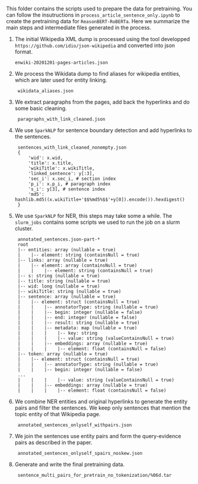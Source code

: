 This folder contains the scripts used to prepare the data for pretraining. You can follow the insutructions in `process_article_sentence_only.ipynb` to create the pretraining data for `ReasonBERT-RoBERTa`. Here we summarize the main steps and intermediate files generated in the process.

1. The initial Wikipedia XML dump is processed using the tool developped `https://github.com/idio/json-wikipedia` and converted into json format.

       enwiki-20201201-pages-articles.json

2. We process the Wikidata dump to find aliases for wikipedia entities, which are later used for entity linking.

        wikidata_aliases.json

3. We extract paragraphs from the pages, add back the hyperlinks and do some basic cleaning.

        paragraphs_with_link_cleaned.json

4. We use `SparkNLP` for sentence boundary detection and add hyperlinks to the sentences.

        sentences_with_link_cleaned_nonempty.json
        {
            'wid': x.wid,
            'title': x.title,
            'wikiTitle': x.wikiTitle,
            'linked_sentence': y[:3],
            'sec_i': x.sec_i, # section index
            'p_i': x.p_i, # paragraph index
            's_i': y[3], # sentence index
            'md5': hashlib.md5((x.wikiTitle+'$$%md5%$$'+y[0]).encode()).hexdigest()
        }

5. We use `SparkNLP` for NER, this steps may take some a while. The `slurm_jobs` contains some scripts we used to run the job on a slurm cluster.

        annotated_sentences.json-part-*
        root
        |-- entities: array (nullable = true)
        |    |-- element: string (containsNull = true)
        |-- links: array (nullable = true)
        |    |-- element: array (containsNull = true)
        |    |    |-- element: string (containsNull = true)
        |-- s: string (nullable = true)
        |-- title: string (nullable = true)
        |-- wid: long (nullable = true)
        |-- wikiTitle: string (nullable = true)
        |-- sentence: array (nullable = true)
        |    |-- element: struct (containsNull = true)
        |    |    |-- annotatorType: string (nullable = true)
        |    |    |-- begin: integer (nullable = false)
        |    |    |-- end: integer (nullable = false)
        |    |    |-- result: string (nullable = true)
        |    |    |-- metadata: map (nullable = true)
        |    |    |    |-- key: string
        |    |    |    |-- value: string (valueContainsNull = true)
        |    |    |-- embeddings: array (nullable = true)
        |    |    |    |-- element: float (containsNull = false)
        |-- token: array (nullable = true)
        |    |-- element: struct (containsNull = true)
        |    |    |-- annotatorType: string (nullable = true)
        |    |    |-- begin: integer (nullable = false)
        ...
        |    |    |    |-- value: string (valueContainsNull = true)
        |    |    |-- embeddings: array (nullable = true)
        |    |    |    |-- element: float (containsNull = false)

6. We combine NER entities and original hyperlinks to generate the entity pairs and filter the sentences. We keep only sentences that mention the topic entity of that Wikipedia page.

        annotated_sentences_onlyself_withpairs.json

7. We join the sentences use entity pairs and form the query-evidence pairs as described in the paper.

        annotated_sentences_onlyself_spairs_noskew.json

8. Generate and write the final pretraining data.

        sentence_multi_pairs_for_pretrain_no_tokenization/%06d.tar